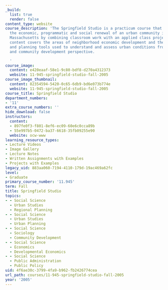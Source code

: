 ```yaml
---
_build:
  list: true
  render: false
content_type: website
course_description: 'The Springfield Studio is a practicum course that focuses on
  the economic, programmatic and social renewal of an urban community in Springfield,
  Massachusetts by combining classroom work with an applied class project. The course
  content covers the areas of neighborhood economic development and the related analysis
  and planning tools used to understand and assess urban conditions from an economic
  and community development perspective.

  '
course_image:
  content: e420eaaf-58e1-9c80-bdf8-d270a4312373
  website: 11-945-springfield-studio-fall-2005
course_image_thumbnail:
  content: 82354594-5420-0c65-6db9-bd6e073b774e
  website: 11-945-springfield-studio-fall-2005
course_title: Springfield Studio
department_numbers:
- '11'
extra_course_numbers: ''
hide_download: false
instructors:
  content:
  - 897fe0f3-f801-8ef6-ec09-60e6c0cca89b
  - 55e997b5-0472-ba37-6618-35fb09255e90
  website: ocw-www
learning_resource_types:
- Lecture Videos
- Image Gallery
- Lecture Notes
- Written Assignments with Examples
- Projects with Examples
legacy_uid: 883aa060-7194-4110-179d-19ac469a62fc
level:
- Graduate
primary_course_number: '11.945'
term: Fall
title: Springfield Studio
topics:
- - Social Science
  - Urban Studies
  - Regional Planning
- - Social Science
  - Urban Studies
  - Urban Planning
- - Social Science
  - Sociology
  - Community Development
- - Social Science
  - Economics
  - Developmental Economics
- - Social Science
  - Public Administration
  - Public Policy
uid: 4f6ae30c-3799-4fa9-b962-fb2426774cea
url_path: courses/11-945-springfield-studio-fall-2005
year: '2005'
---
```

